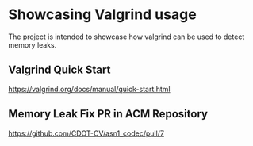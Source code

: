 # Showcasing Valgrind usage
The project is intended to showcase how valgrind can be used to detect memory leaks.

## Valgrind Quick Start
https://valgrind.org/docs/manual/quick-start.html

## Memory Leak Fix PR in ACM Repository
https://github.com/CDOT-CV/asn1_codec/pull/7